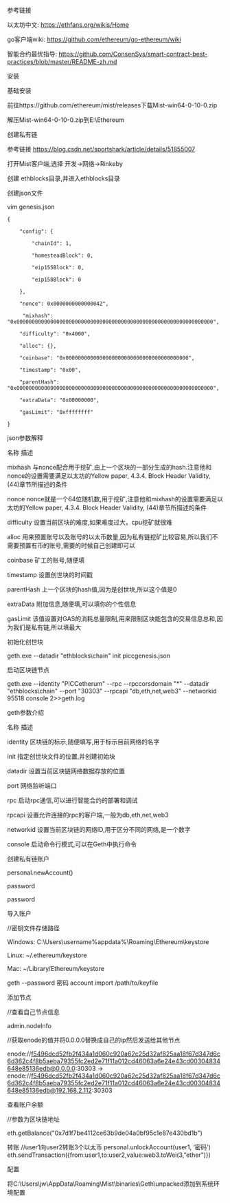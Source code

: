 参考链接

以太坊中文: https://ethfans.org/wikis/Home

go客户端wiki: https://github.com/ethereum/go-ethereum/wiki

智能合约最优指导: https://github.com/ConsenSys/smart-contract-best-practices/blob/master/README-zh.md

安装

基础安装

前往https://github.com/ethereum/mist/releases下载Mist-win64-0-10-0.zip

解压Mist-win64-0-10-0.zip到E:\Ethereum

创建私有链

参考链接 https://blog.csdn.net/sportshark/article/details/51855007

打开Mist客户端,选择 开发-&gt;网络-&gt;Rinkeby

创建 ethblocks目录,并进入ethblocks目录

创建json文件

vim genesis.json

    {

        "config": {

            "chainId": 1,

            "homesteadBlock": 0,

            "eip155Block": 0,

            "eip158Block": 0

        },

        "nonce": 0x0000000000000042",

         "mixhash": "0x0000000000000000000000000000000000000000000000000000000000000000",

        "difficulty": "0x4000",

        "alloc": {},

        "coinbase": "0x0000000000000000000000000000000000000000",

        "timestamp": "0x00",

        "parentHash": "0x0000000000000000000000000000000000000000000000000000000000000000",

        "extraData": "0x00000000",

        "gasLimit": "0xffffffff"

    }

json参数解释

名称	描述

mixhash	与nonce配合用于挖矿,由上一个区块的一部分生成的hash.注意他和nonce的设置需要满足以太坊的Yellow paper, 4.3.4. Block Header Validity, \(44\)章节所描述的条件

nonce	nonce就是一个64位随机数,用于挖矿,注意他和mixhash的设置需要满足以太坊的Yellow paper, 4.3.4. Block Header Validity, \(44\)章节所描述的条件

difficulty	设置当前区块的难度,如果难度过大，cpu挖矿就很难

alloc	用来预置账号以及账号的以太币数量,因为私有链挖矿比较容易,所以我们不需要预置有币的账号,需要的时候自己创建即可以

coinbase	矿工的账号,随便填

timestamp	设置创世块的时间戳

parentHash	上一个区块的hash值,因为是创世块,所以这个值是0

extraData	附加信息,随便填,可以填你的个性信息

gasLimit	该值设置对GAS的消耗总量限制,用来限制区块能包含的交易信息总和,因为我们是私有链,所以填最大

初始化创世块

geth.exe --datadir "ethblocks\chain" init piccgenesis.json

启动区块链节点

geth.exe --identity "PICCetherum" --rpc --rpccorsdomain "\*" --datadir "ethblocks\chain" --port "30303" --rpcapi "db,eth,net,web3" --networkid 95518 console 2&gt;&gt;geth.log

geth参数介绍

名称	描述

identity	区块链的标示,随便填写,用于标示目前网络的名字

init	指定创世块文件的位置,并创建初始块

datadir	设置当前区块链网络数据存放的位置

port	网络监听端口

rpc	启动rpc通信,可以进行智能合约的部署和调试

rpcapi	设置允许连接的rpc的客户端,一般为db,eth,net,web3

networkid	设置当前区块链的网络ID,用于区分不同的网络,是一个数字

console	启动命令行模式,可以在Geth中执行命令

创建私有链账户

personal.newAccount\(\)

password

password

导入账户

  //密钥文件存储路径

  Windows: C:\Users\username\%appdata%\Roaming\Ethereum\keystore

  Linux: ~/.ethereum/keystore

  Mac: ~/Library/Ethereum/keystore

    

  geth --password 密码 account import /path/to/keyfile

添加节点

//查看自己节点信息

admin.nodeInfo

//获取enode的值并将0.0.0.0替换成自己的ip然后发送给其他节点

enode://f5496dcd52fb2f434a1d060c920a62c25d32af825aa18f67d347d6c6d362c4f8b5aeba79355fc2ed2e71f11a012cd46063a6e24e43cd00304834648e85136edb@0.0.0.0:30303 -&gt; enode://f5496dcd52fb2f434a1d060c920a62c25d32af825aa18f67d347d6c6d362c4f8b5aeba79355fc2ed2e71f11a012cd46063a6e24e43cd00304834648e85136edb@192.168.2.112:30303

查看账户余额

//参数为区块链地址

eth.getBalance\("0x7d1f7be4112ce63b9de04a0bf95c1e87e430bd1b"\)

转账 //user1向user2转账3个以太币 personal.unlockAccount\(user1, ‘密码’\) eth.sendTransaction\({from:user1,to:user2,value:web3.toWei\(3,”ether”\)}\)

配置

将C:\Users\jw\AppData\Roaming\Mist\binaries\Geth\unpacked添加到系统环境配置

